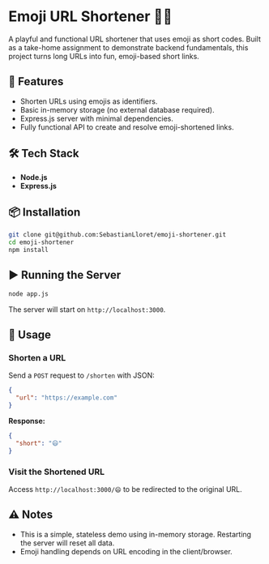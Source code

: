 # Emoji URL Shortener 🔗😄

A playful and functional URL shortener that uses emoji as short codes. Built as a take-home assignment to demonstrate backend fundamentals, this project turns long URLs into fun, emoji-based short links.

## 🚀 Features

- Shorten URLs using emojis as identifiers.
- Basic in-memory storage (no external database required).
- Express.js server with minimal dependencies.
- Fully functional API to create and resolve emoji-shortened links.

## 🛠️ Tech Stack

- **Node.js**
- **Express.js**

## 📦 Installation

```bash
git clone git@github.com:SebastianLloret/emoji-shortener.git
cd emoji-shortener
npm install
```

## ▶️ Running the Server

```bash
node app.js
```

The server will start on `http://localhost:3000`.

## 📌 Usage

### Shorten a URL

Send a `POST` request to `/shorten` with JSON:

```json
{
  "url": "https://example.com"
}
```

**Response:**

```json
{
  "short": "😄"
}
```

### Visit the Shortened URL

Access `http://localhost:3000/😄` to be redirected to the original URL.

## ⚠️ Notes

- This is a simple, stateless demo using in-memory storage. Restarting the server will reset all data.
- Emoji handling depends on URL encoding in the client/browser.
